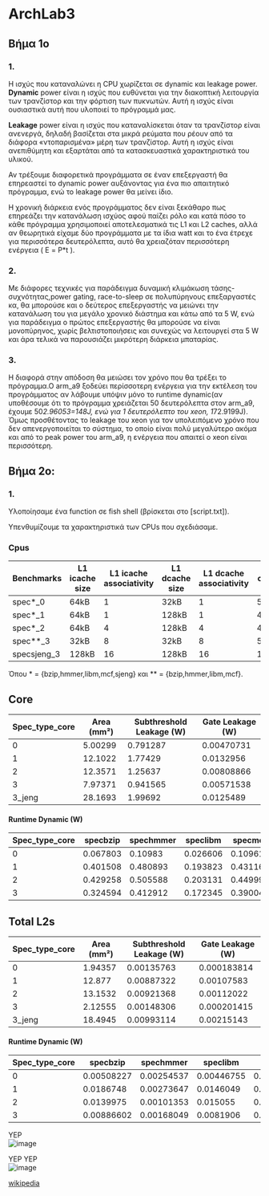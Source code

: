 # ArchLab3

## Βήμα 1ο

### 1.
Η ισχύς που καταναλώνει η CPU χωρίζεται σε dynamic και leakage power.  
**Dynamic** power είναι η ισχύς που ευθύνεται για την διακοπτική λειτουργία των τρανζίστορ και την φόρτιση των πυκνωτών. Αυτή η ισχύς είναι ουσιαστικά αυτή που υλοποιεί το πρόγραμμά μας.  

**Leakage** power είναι η ισχύς που καταναλίσκεται όταν τα τρανζίστορ είναι ανενεργά, δηλαδή βασίζεται στα μικρά ρεύματα που ρέουν από τα διάφορα «ντοπαρισμένα» μέρη των τρανζίστορ. Αυτή η ισχύς είναι ανεπιθύμητη και εξαρτάται από τα κατασκευαστικά χαρακτηριστικά του υλικού.

Αν τρέξουμε διαφορετικά προγράμματα σε έναν επεξεργαστή θα επηρεαστεί το dynamic power αυξάνοντας για ένα πιο απαιτητικό πρόγραμμα, ενώ το leakage power θα μείνει ίδιο.  

Η χρονική διάρκεια ενός προγράμματος δεν είναι ξεκάθαρο πως επηρεάζει την κατανάλωση ισχύος αφού παίζει ρόλο και κατά πόσο το κάθε πρόγραμμα χρησιμοποιεί αποτελεσματικά τις L1 και L2 caches, αλλά αν θεωρητικά είχαμε δύο προγράμματα με τα ίδια watt και το ένα έτρεχε για περισσότερα δευτερόλεπτα, αυτό θα χρειαζόταν περισσότερη ενέργεια ( Ε = P\*t ).


### 2.
Με διάφορες τεχνικές για παράδειγμα δυναμική κλιμάκωση τάσης-συχνότητας,power gating, race-to-sleep σε πολυπύρηνους επεξαργαστές κα, θα μπορούσε και ο δεύτερος επεξεργαστής να μειώνει την κατανάλωση του για μεγάλο χρονικό διάστημα και κάτω από τα 5 W, ενώ για παράδειγμα ο πρώτος επεξεργαστής θα μπορούσε να είναι μονοπύρηνος, χωρίς βελτιστοποιήσεις και συνεχώς να λειτουργεί στα 5 W και άρα τελικά να παρουσιάζει μικρότερη διάρκεια μπαταρίας.

### 3.
Η διαφορά στην απόδοση θα μειώσει τον χρόνο που θα τρέξει το πρόγραμμα.Ο arm_a9 ξοδεύει περίσσοτερη ενέργεια για την εκτέλεση του προγράμματος αν λάβουμε υπόψιν μόνο το runtime dynamic(αν υποθέσουμε ότι το πρόγραμμα χρειάζεται 50 δευτερόλεπτα στον arm_a9, έχουμε 50*2.96053=148J, ενώ για 1 δευτερόλεπτο του xeon, 1*72.9199J). Όμως προσθέτοντας το leakage του xeon για τον υπολειπόμενο χρόνο που δεν απενεργοποιείται το σύστημα, το οποίο είναι πολύ μεγαλύτερο ακόμα και από το peak power του arm_a9, η ενέργεια που απαιτεί ο xeon είναι περισσότερη. 


## Βήμα 2ο:

### 1.
Υλοποίησαμε ένα function σε fish shell (βρίσκεται στο [script.txt]).

Υπενθυμίζουμε τα χαρακτηριστικά των CPUs που σχεδιάσαμε.

### Cpus
|Benchmarks|L1 icache size|L1 icache associativity| L1 dcache size|L1 dcache associativity|L2 cache size|L2 cache associativity| cache line size|
|--|--|--|--|--|--|--|--|
|spec*\_0|64kB|1|32kB|1|512kB|2|32|
|spec*\_1|64kB|1|128kB|1|4MB|2|64|
|spec*\_2|64kB|4|128kB|4|4MB|16|64|
|spec**\_3|32kB|8|32kB|8|512kB|8|64|
|specsjeng\_3|128kB|16|128kB|16|1MB|16|128|

Όπου * = {bzip,hmmer,libm,mcf,sjeng} και ** = {bzip,hmmer,libm,mcf}.

## Core
|Spec_type_core|Area (mm²)| Subthreshold Leakage (W)| Gate Leakage (W)|
|---|----| --- | --- |
|0 |5.00299 |0.791287|0.00470731|
|1 | 12.1022|1.77429|0.0132956|
|2 |12.3571|1.25637 |0.00808866|
|3|7.97371|0.941565|0.00571538|
|3_jeng|28.1693|1.99692|0.0125489|

#### Runtime Dynamic (W)
|Spec_type_core| specbzip |spechmmer|speclibm|specmcf|specsjeng|
|--------------|----------|---------|--------|-------|---------|
|0|0.067803|0.10983|0.026606|0.109616|0.0125405|
|1|0.401508|0.480893|0.193823|0.431161|0.123573|
|2|0.429258|0.505588|0.203131|0.44999|0.129277|
|3|0.324594|0.412912|0.172345|0.390049|0.892275|

## Total L2s
|Spec_type_core|Area (mm²)| Subthreshold Leakage (W)| Gate Leakage (W)|
|---|----| --- | --- |
|0|1.94357|0.00135763|0.000183814|
|1|12.877|0.00887322|0.00107583|
|2|13.1532|0.00921368|0.00112022|
|3|2.12555|0.00148306|0.000201415|
|3_jeng|18.4945|0.00993114|0.00215143|

#### Runtime Dynamic (W)
|Spec_type_core| specbzip |spechmmer|speclibm|specmcf|specsjeng|
|--------------|----------|---------|--------|-------|---------|
|0|0.00508227|0.00254537 |0.00446755| 0.00147971| 0.00500695|
|1|0.0186748|0.00273647 |0.0146049|0.00200931|0.017608|
|2|0.0139975|0.00101353|0.015055|0.00160801|0.0181217|
|3|0.00886602|0.00168049|0.0081906|0.00090845|0.018908|



YEP  
![image](https://user-images.githubusercontent.com/118390492/207936630-ec59699a-c56b-4289-88be-42a19c61abc2.png)

YEP YEP  
![image](https://user-images.githubusercontent.com/118390492/207937739-9ba583ef-9ea6-4c70-836f-629a5f889e80.png)



[wikipedia](https://en.wikipedia.org/wiki/Processor_power_dissipation#cite_note-11)

